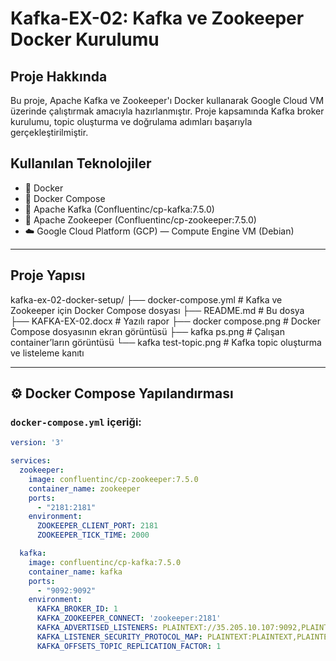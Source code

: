 # Kafka-EX-02: Kafka ve Zookeeper Docker Kurulumu

##  Proje Hakkında

Bu proje, Apache Kafka ve Zookeeper'ı Docker kullanarak Google Cloud VM üzerinde çalıştırmak amacıyla hazırlanmıştır. Proje kapsamında Kafka broker kurulumu, topic oluşturma ve doğrulama adımları başarıyla gerçekleştirilmiştir.

##  Kullanılan Teknolojiler

- 🐳 Docker
- 🐳 Docker Compose
- 🦉 Apache Kafka (Confluentinc/cp-kafka:7.5.0)
- 🦍 Apache Zookeeper (Confluentinc/cp-zookeeper:7.5.0)
- ☁️ Google Cloud Platform (GCP) — Compute Engine VM (Debian)

---

##  Proje Yapısı
kafka-ex-02-docker-setup/
├── docker-compose.yml      # Kafka ve Zookeeper için Docker Compose dosyası
├── README.md                # Bu dosya
├── KAFKA-EX-02.docx         # Yazılı rapor
├── docker compose.png       # Docker Compose dosyasının ekran görüntüsü
├── kafka ps.png             # Çalışan container’ların görüntüsü
└── kafka test-topic.png     # Kafka topic oluşturma ve listeleme kanıtı

---

## ⚙️ Docker Compose Yapılandırması

### `docker-compose.yml` içeriği:

```yaml
version: '3'

services:
  zookeeper:
    image: confluentinc/cp-zookeeper:7.5.0
    container_name: zookeeper
    ports:
      - "2181:2181"
    environment:
      ZOOKEEPER_CLIENT_PORT: 2181
      ZOOKEEPER_TICK_TIME: 2000

  kafka:
    image: confluentinc/cp-kafka:7.5.0
    container_name: kafka
    ports:
      - "9092:9092"
    environment:
      KAFKA_BROKER_ID: 1
      KAFKA_ZOOKEEPER_CONNECT: 'zookeeper:2181'
      KAFKA_ADVERTISED_LISTENERS: PLAINTEXT://35.205.10.107:9092,PLAINTEXT_HOST://localhost:9092
      KAFKA_LISTENER_SECURITY_PROTOCOL_MAP: PLAINTEXT:PLAINTEXT,PLAINTEXT_HOST:PLAINTEXT
      KAFKA_OFFSETS_TOPIC_REPLICATION_FACTOR: 1

